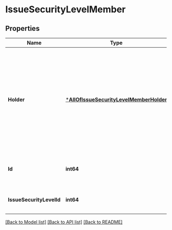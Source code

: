 # IssueSecurityLevelMember

## Properties
Name | Type | Description | Notes
------------ | ------------- | ------------- | -------------
**Holder** | [***AllOfIssueSecurityLevelMemberHolder**](AllOfIssueSecurityLevelMemberHolder.md) | The user or group being granted the permission. It consists of a &#x60;type&#x60; and a type-dependent &#x60;parameter&#x60;. See [Holder object](../api-group-permission-schemes/#holder-object) in *Get all permission schemes* for more information. | [default to null]
**Id** | **int64** | The ID of the issue security level member. | [default to null]
**IssueSecurityLevelId** | **int64** | The ID of the issue security level. | [default to null]

[[Back to Model list]](../README.md#documentation-for-models) [[Back to API list]](../README.md#documentation-for-api-endpoints) [[Back to README]](../README.md)

